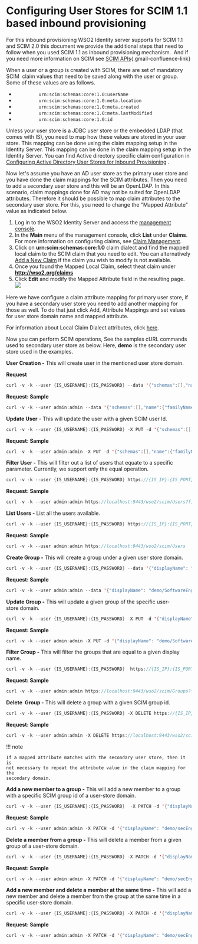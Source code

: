# Configuring User Stores for SCIM 1.1 based inbound provisioning

For this inbound provisioning WSO2 Identity server supports for SCIM 1.1
and SCIM 2.0 this document we provide the additional steps that need to
follow when you used SCIM 1.1 as inbound provisioning mechanism.  And if
you need more information on SCIM see [SCIM
APIs](https://docs.wso2.com/display/IS530/SCIM+APIs){.gmail-confluence-link}

When a user or a group is created with SCIM, there are set of mandatory
SCIM  claim values that need to be saved along with the user or group.
Some of these values are as follows.

-   `          urn:scim:schemas:core:1.0:userName         `
-   `          urn:scim:schemas:core:1.0:meta.location         `
-   `          urn:scim:schemas:core:1.0:meta.created         `
-   `          urn:scim:schemas:core:1.0:meta.lastModified         `
-   `          urn:scim:schemas:core:1.0:id         `

Unless your user store is a JDBC user store or the embedded LDAP (that
comes with IS), you need to map how these values are stored in your user
store. This mapping can be done using the claim mapping setup in the
Identity Server. This mapping can be done in the claim mapping setup in
the Identity Server. You can find Active directory specific claim
configuration in [Configuring Active Directory User Stores for Inbound
Provisioning](https://docs.wso2.com/display/IS530/Configuring+Active+Directory+User+Stores+for+Inbound+Provisioning)
.

Now let's assume you have an AD user store as the primary user store and
you have done the claim mappings for the SCIM attributes. Then you need
to add a secondary user store and this will be an OpenLDAP. In this
scenario, claim mappings done for AD may not be suited for OpenLDAP
attributes. Therefore it should be possible to map claim attributes to
the secondary user store. For this, you need to change the "Mapped
Attribute" value as indicated below.

1.  Log in to the WSO2 Identity Server and access the [management
    console](../../setup/getting-started-with-the-management-console).
2.  In the **Main** menu of the management console, click **List** under
    **Claims**. For more information on configuring claims, see [Claim
    Management](_Claim_Management_).
3.  Click on **urn:scim:schemas:core:1.0** claim dialect and find the
    mapped local claim to the SCIM claim that you need to edit. You can
    alternatively [Add a New Claim](_Adding_Claim_Mapping_) if the claim
    you wish to modify is not available.
4.  Once you found the Mapped Local Claim, select theat claim under
    **http://wso2.org/claims**
5.  Click **Edit** and modify the Mapped Attribute field in the
    resulting page.  
    ![](../../assets/img//103330177/103330179.png) 

Here we have configure a claim attribute mapping for primary user store,
if you have a secondary user store you need to add another mapping for
those as well. To do that just click Add, Attribute Mappings and set
values for user store domain name and mapped attribute.

For information about Local Claim Dialect attributes, click
[here](https://docs.wso2.com/display/IS530/Adding+Claim+Mapping).

Now you can perform SCIM operations, See the samples cURL commands used
to secondary user store as below. Here, **demo** is the secondary user
store used in the examples.

**User Creation -** This will create user in the mentioned user store
domain.

**Request**

``` java
curl -v -k --user {IS_USERNAME}:{IS_PASSWORD} --data '{"schemas":[],"name":{"familyName":"{LAST_NAME","givenName":"{FIRST_NAME"},"userName":"{SECONDARY_USER_STORE}/{USERNAME}","password":"{PASSWORD}","emails":"{EMAILS}' --header "Content-Type:application/json" https://{IS_IP}:{IS_PORT}/wso2/scim/Users
```

**Request: Sample**

``` java
curl -v -k --user admin:admin --data '{"schemas":[],"name":{"familyName":"gunasinghe","givenName":"hasinitg"},"userName":"demo/hasinitg","password":"hasinitg","emails":[{"primary":true,"value":"hasini_home.com","type":"home"},{"value":"hasini_work.com","type":"work"}]}' --header "Content-Type:application/json" https://localhost:9443/wso2/scim/Users
```

**Update User** - This will update the user with a given SCIM user Id.

``` java
curl -v -k --user {IS_USERNAME}:{IS_PASSWORD} -X PUT -d '{"schemas":[],"name":{"familyName":"{LAST_NAME","givenName":"{FIRST_NAME"},"userName":"{SECONDARY_USER_STORE}/{USERNAME}","password":"{PASSWORD}","emails":"{NEW_EMAILS}' --header "Content-Type:application/json" https://{IS_IP}:{IS_PORT}/wso2/scim/Users/{SCIM_USER_ID}
```

**Request: Sample**

``` java
curl -v -k --user admin:admin -X PUT -d '{"schemas":[],"name":{"familyName":"gunasinghe","givenName":"hasinitg"},"userName":"demo/hasinitg","emails":[{"value":"hasini@wso2.com","type":"work"},{"value":"hasi7786@gmail.com","type":"home"}]}' --header "Content-Type:application/json" https://localhost:9443/wso2/scim/Users/c5f05468-ce9e-445f-9dbc-4d719926bc30
```

**Filter User -** This will filter out a list of users that equate to a
specific parameter. Currently, we support only the equal operation.

``` java
curl -v -k --user {IS_USERNAME}:{IS_PASSWORD} https://{IS_IP}:{IS_PORT}/wso2/scim/Users?filter={PARAMETER}+Eq+%22{PARAMETER_VALUE}%22
```

**Request: Sample**

``` java
curl -v -k --user admin:admin https://localhost:9443/wso2/scim/Users?filter=userName+Eq+%22demo/hasinitg%22
```

**List Users -** List all the users available.

``` java
curl -v -k --user {IS_USERNAME}:{IS_PASSWORD} https://{IS_IP}:{IS_PORT}/wso2/scim/Users
```

**Request: Sample**

``` java
curl -v -k --user admin:admin https://localhost:9443/wso2/scim/Users
```

**Create Group -** This will create a group under a given user store
domain.

``` java
curl -v -k --user {IS_USERNAME}:{IS_PASSWORD} --data '{"displayName": "{USERSTORE_DOMAIN}/{GROUP_NAME}","members": [{MEMEBERS_OF_THE_USERSTORE_DOMAIN}]}' --header "Content-Type:application/json" https://{IS_IP}:{IS_PORT}/wso2/scim/Groups
```

**Request: Sample**

``` java
curl -v -k --user admin:admin --data '{"displayName": "demo/SoftwareEngineer","members": [{"value":"c5f05468-ce9e-445f-9dbc-4d719926bc30","display": "demo/hasinitg"}]}' --header "Content-Type:application/json" https://localhost:9443/wso2/scim/Groups
```

**Update Group -** This will update a given group of the specific
user-store domain.

``` java
curl -v -k --user {IS_USERNAME}:{IS_PASSWORD} -X PUT -d '{"displayName": "{USERSTORE_DOMAIN}/{GROUP_NAME}","members": [{MEMBERS}}}' --header "Content-Type:application/json" https://{IS_IP}:{IS_PORT}/wso2/scim/Groups/{SCIM_GROUP_ID}
```

**Request: Sample**

``` java
curl -v -k --user admin:admin -X PUT -d '{"displayName": "demo/SoftwareEngineer","members": [{"value":"c5f05468-ce9e-445f-9dbc-4d719926bc30","display": "demo/hasinitg"}, {"value":"p09okhyt-5e68-4594-8mkj-356ade12we34","display": "testUser"}]}' --header "Content-Type:application/json" https://localhost:9443/wso2/scim/Groups/574dd322-adf5-4dee-8b03-27130fb5cece
```

**Filter Group -** This will filter the groups that are equal to a given
display name.

``` java
curl -v -k --user {IS_USERNAME}:{IS_PASSWORD}  https://{IS_IP}:{IS_PORT}/wso2/scim/Groups?filter={PARAMETER}Eq{VALUE_TO_BE_EQUAL}
```

**Request: Sample**

``` java
curl -v -k --user admin:admin https://localhost:9443/wso2/scim/Groups?filter=displayNameEqdemo/SoftwareEngineer
```

**Delete  Group -** This will delete a group with a given SCIM group id.

``` java
curl -v -k --user {IS_USERNAME}:{IS_PASSWORD} -X DELETE https://{IS_IP}:{IS_PORT}/wso2/scim/Groups/{SCIM_GROUP_ID} -H "Accept: application/json"
```

**Request: Sample**

``` java
curl -v -k --user admin:admin -X DELETE https://localhost:9443/wso2/scim/Groups/574dd322-adf5-4dee-8b03-27130fb5cece -H "Accept: application/json"
```

!!! note
    
    If a mapped attribute matches with the secondary user store, then it is
    not necessary to repeat the attribute value in the claim mapping for the
    secondary domain.
    

**Add a new member to a group -** This will add a new member to a group
with a specific SCIM group id of a user-store domain.

``` java
curl -v -k --user {IS_USERNAME}:{IS_PASSWORD}  -X PATCH -d '{"displayName": "{USERSTORE_DOMAIN}/{GROUP_NAME}","members": [{NEW_MEMBER_TO_ADD}]}' --header "Content-Type:application/json" https://{IS_IP}:{IS_PORT}/wso2/scim/Groups/{SCIM_GROUP_ID}
```

**Request: Sample**

``` java
curl -v -k --user admin:admin -X PATCH -d '{"displayName": "demo/secEngineer","members": [{"value":"4a0fcb2b-efff-4dc2-ad2d-a25f0a814bd3","display": "demo/secUser1"}]}' --header "Content-Type:application/json" https://{IS_IP}:{IS_PORT}/wso2/scim/Groups/574dd322-adf5-4dee-8b03-27130fb5cece
```

**Delete a member from a group -** This will delete a member from a
given group of a user-store domain.

``` java
curl -v -k --user {IS_USERNAME}:{IS_PASSWORD} -X PATCH -d '{"displayName": "{USERSTORE_DOMAIN}/{GROUP_NAME}","members": [{MEMBER_TO_DELETE}]}' --header "Content-Type:application/json" https://localhost:9443/wso2/scim/Groups/{SCIM_GROUP_ID}
```

**Request: Sample**

``` java
curl -v -k --user admin:admin -X PATCH -d '{"displayName": "demo/secEngineer","members": [{"value":"4a0fcb2b-efff-4dc2-ad2d-a25f0a814bd3","display": "demo/secuser1","operation":"delete"}]}' --header "Content-Type:application/json" https://localhost:9443/wso2/scim/Groups/574dd322-adf5-4dee-8b03-27130fb5cece
```

**Add a new member and delete a member at the same time -** This will
add a new member and delete a member from the group at the same time in
a specific user-store domain.

``` java
curl -v -k --user {IS_USERNAME}:{IS_PASSWORD} -X PATCH -d '{"displayName": "{USERSTORE_DOMAIN}/{GROUP_NAME}","members": [{MEMBER},{"value":"{SCIM_USER_ID","display": "{USER_DISPLAY_NAME","operation":"delete"}]}' --header "Content-Type:application/json" https://localhost:9443/wso2/scim/Groups/{SCIM_GROUP_ID}
```

**Request: Sample**

``` java
curl -v -k --user admin:admin -X PATCH -d '{"displayName": "demo/secEngineer","members": [{"value":"4a0fcb2b-efff-4dc2-ad2d-a25f0a814bd3","display": "demo/secuser1"},{"value":"b2f5182d-ebfc-4b74-b0db-537e8dba38c3","display": "US2/secuser5","operation":"delete"}]}' --header "Content-Type:application/json" https://localhost:9443/wso2/scim/Groups/574dd322-adf5-4dee-8b03-27130fb5cece
```
